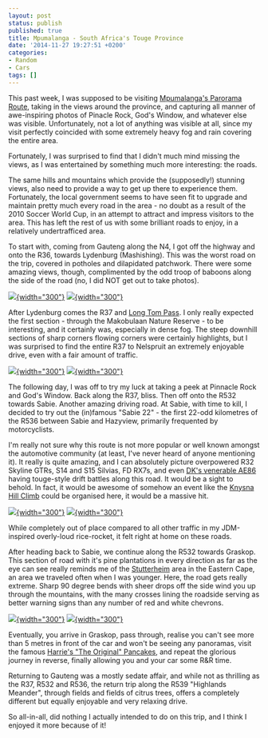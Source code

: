```yaml
---
layout: post
status: publish
published: true
title: Mpumalanga - South Africa's Touge Province
date: '2014-11-27 19:27:51 +0200'
categories:
- Random
- Cars
tags: []
---
```


This past week, I was supposed to be visiting [Mpumalanga's Parorama
Route](http://www.southafrica.net/za/en/articles/entry/article-southafrica.net-the-panorama-route),
taking in the views around the province, and capturing all manner of
awe-inspiring photos of Pinacle Rock, God's Window, and whatever else
was visible. Unfortunately, not a lot of anything was visible at all,
since my visit perfectly coincided with some extremely heavy fog and
rain covering the entire area.

Fortunately, I was surprised to find that I didn't much mind missing the
views, as I was entertained by something much more interesting: the
roads.

The same hills and mountains which provide the (supposedly!) stunning
views, also need to provide a way to get up there to experience them.
Fortunately, the local government seems to have seen fit to upgrade and
maintain pretty much every road in the area - no doubt as a result of
the 2010 Soccer World Cup, in an attempt to attract and impress visitors
to the area. This has left the rest of us with some brilliant roads to
enjoy, in a relatively undertrafficed area.

To start with, coming from Gauteng along the N4, I got off the highway
and onto the R36, towards Lydenburg (Mashishing). This was the worst
road on the trip, covered in potholes and dilapidated patchwork. There
were some amazing views, though, complimented by the odd troop of
baboons along the side of the road (no, I did NOT get out to take
photos).

[![](http://shrimpworks.za.net/wp-content/uploads/2014/11/1_IMG_20141125_091903686-300x168.jpg){width="300"}](http://shrimpworks.za.net/wp-content/uploads/2014/11/1_IMG_20141125_091903686.jpg)
[![](http://shrimpworks.za.net/wp-content/uploads/2014/11/2_IMG_20141125_091913485-300x168.jpg){width="300"}](http://shrimpworks.za.net/wp-content/uploads/2014/11/2_IMG_20141125_091913485.jpg)

After Lydenburg comes the R37 and [Long Tom
Pass](https://en.wikipedia.org/wiki/Long_Tom_Pass). I only really
expected the first section - through the Makobulaan Nature Reserve - to
be interesting, and it certainly was, especially in dense fog. The steep
downhill sections of sharp corners flowing corners were certainly
highlights, but I was surprised to find the entire R37 to Nelspruit an
extremely enjoyable drive, even with a fair amount of traffic.

[![](http://shrimpworks.za.net/wp-content/uploads/2014/11/2.9_IMG_20141126_101859257-300x168.jpg){width="300"}](http://shrimpworks.za.net/wp-content/uploads/2014/11/2.9_IMG_20141126_101859257.jpg)
[![](http://shrimpworks.za.net/wp-content/uploads/2014/11/3_IMG_20141125_111206765-300x168.jpg){width="300"}](http://shrimpworks.za.net/wp-content/uploads/2014/11/3_IMG_20141125_111206765.jpg)

The following day, I was off to try my luck at taking a peek at Pinnacle
Rock and God's Window. Back along the R37, bliss. Then off onto the R532
towards Sabie. Another amazing driving road. At Sabie, with time to
kill, I decided to try out the (in)famous "Sabie 22" - the first 22-odd
kilometres of the R536 between Sabie and Hazyview, primarily frequented
by motorcyclists.

I'm really not sure why this route is not more popular or well known
amongst the automotive community (at least, I've never heard of anyone
mentioning it). It really is quite amazing, and I can absolutely picture
overpowered R32 Skyline GTRs, S14 and S15 Silvias, FD RX7s, and even
[DK's venerable
AE86](https://en.wikipedia.org/wiki/Keiichi_Tsuchiya#AE86_Specs) having
touge-style drift battles along this road. It would be a sight to
behold. In fact, it would be awesome of somehow an event like the
[Knysna Hill Climb](http://www.speedfestival.co.za/) could be organised
here, it would be a massive hit.

[![](http://shrimpworks.za.net/wp-content/uploads/2014/11/4_IMG_20141126_113738780_HDR-300x168.jpg){width="300"}](http://shrimpworks.za.net/wp-content/uploads/2014/11/4_IMG_20141126_113738780_HDR.jpg)
[![](http://shrimpworks.za.net/wp-content/uploads/2014/11/4.1_IMG_20141126_113547597-300x168.jpg){width="300"}](http://shrimpworks.za.net/wp-content/uploads/2014/11/4.1_IMG_20141126_113547597.jpg)

While completely out of place compared to all other traffic in my
JDM-inspired overly-loud rice-rocket, it felt right at home on these
roads.

After heading back to Sabie, we continue along the R532 towards Graskop.
This section of road with it's pine plantations in every direction as
far as the eye can see really reminds me of the
[Stutterheim](https://en.wikipedia.org/wiki/Stutterheim) area in the
Eastern Cape, an area we traveled often when I was younger. Here, the
road gets really extreme. Sharp 90 degree bends with sheer drops off the
side wind you up through the mountains, with the many crosses lining the
roadside serving as better warning signs than any number of red and
white chevrons.

[![](http://shrimpworks.za.net/wp-content/uploads/2014/11/5_IMG_20141125_111206765-300x168.jpg){width="300"}](http://shrimpworks.za.net/wp-content/uploads/2014/11/5_IMG_20141125_111206765.jpg)
[![](http://shrimpworks.za.net/wp-content/uploads/2014/11/6_IMG_20141125_111206765-300x168.jpg){width="300"}](http://shrimpworks.za.net/wp-content/uploads/2014/11/6_IMG_20141125_111206765.jpg)

Eventually, you arrive in Graskop, pass through, realise you can't see
more than 5 metres in front of the car and won't be seeing any
panoramas, visit the famous [Harrie's "The Original"
Pancakes](http://harriespancakes.com/), and repeat the glorious journey
in reverse, finally allowing you and your car some R&R time.

Returning to Gauteng was a mostly sedate affair, and while not as
thrilling as the R37, R532 and R536, the return trip along the R539
"Highlands Meander", through fields and fields of citrus trees, offers a
completely different but equally enjoyable and very relaxing drive.

So all-in-all, did nothing I actually intended to do on this trip, and I
think I enjoyed it more because of it!
